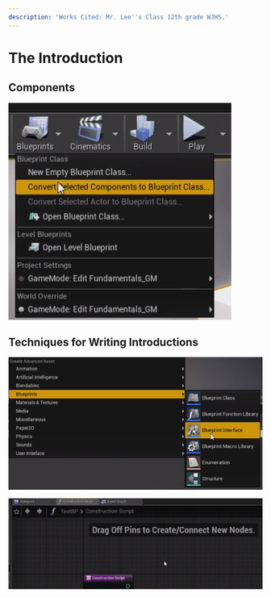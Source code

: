 ```yaml
---
description: 'Works Cited: Mr. Lee''s Class 12th grade WJHS.'
---
```


# The Introduction

## Components

![](<../../.gitbook/assets/image (190).png>)

## Techniques for Writing Introductions

![](<../../.gitbook/assets/image (189).png>)

![](<../../.gitbook/assets/image (187).png>)
